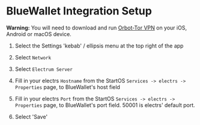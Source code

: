 # BlueWallet Integration Setup

**Warning:** You will need to download and run [Orbot-Tor VPN](https://orbot.app/en/) on your iOS, Android or macOS device.

1. Select the Settings 'kebab' / ellipsis menu at the top right of the app

1. Select `Network`

1. Select `Electrum Server`

1. Fill in your electrs `Hostname` from the StartOS `Services -> electrs -> Properties` page, to BlueWallet's host field

1. Fill in your electrs `Port` from the StartOS `Services -> electrs -> Properties` page, to BlueWallet's port field. 50001 is electrs' default port.

1. Select 'Save'